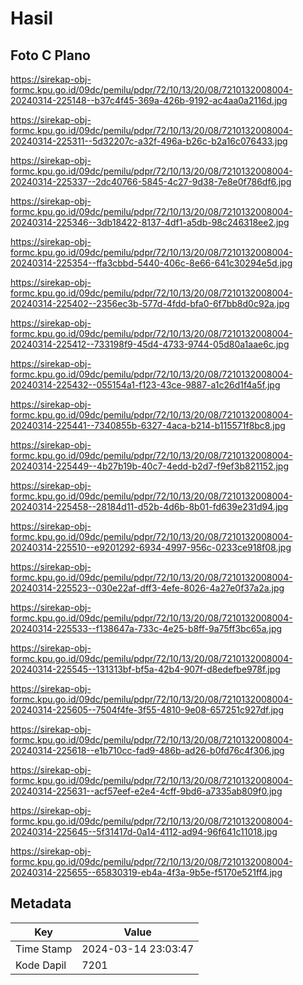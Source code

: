 # Hasil

## Foto C Plano

https://sirekap-obj-formc.kpu.go.id/09dc/pemilu/pdpr/72/10/13/20/08/7210132008004-20240314-225148--b37c4f45-369a-426b-9192-ac4aa0a2116d.jpg

https://sirekap-obj-formc.kpu.go.id/09dc/pemilu/pdpr/72/10/13/20/08/7210132008004-20240314-225311--5d32207c-a32f-496a-b26c-b2a16c076433.jpg

https://sirekap-obj-formc.kpu.go.id/09dc/pemilu/pdpr/72/10/13/20/08/7210132008004-20240314-225337--2dc40766-5845-4c27-9d38-7e8e0f786df6.jpg

https://sirekap-obj-formc.kpu.go.id/09dc/pemilu/pdpr/72/10/13/20/08/7210132008004-20240314-225346--3db18422-8137-4df1-a5db-98c246318ee2.jpg

https://sirekap-obj-formc.kpu.go.id/09dc/pemilu/pdpr/72/10/13/20/08/7210132008004-20240314-225354--ffa3cbbd-5440-406c-8e66-641c30294e5d.jpg

https://sirekap-obj-formc.kpu.go.id/09dc/pemilu/pdpr/72/10/13/20/08/7210132008004-20240314-225402--2356ec3b-577d-4fdd-bfa0-6f7bb8d0c92a.jpg

https://sirekap-obj-formc.kpu.go.id/09dc/pemilu/pdpr/72/10/13/20/08/7210132008004-20240314-225412--733198f9-45d4-4733-9744-05d80a1aae6c.jpg

https://sirekap-obj-formc.kpu.go.id/09dc/pemilu/pdpr/72/10/13/20/08/7210132008004-20240314-225432--055154a1-f123-43ce-9887-a1c26d1f4a5f.jpg

https://sirekap-obj-formc.kpu.go.id/09dc/pemilu/pdpr/72/10/13/20/08/7210132008004-20240314-225441--7340855b-6327-4aca-b214-b115571f8bc8.jpg

https://sirekap-obj-formc.kpu.go.id/09dc/pemilu/pdpr/72/10/13/20/08/7210132008004-20240314-225449--4b27b19b-40c7-4edd-b2d7-f9ef3b821152.jpg

https://sirekap-obj-formc.kpu.go.id/09dc/pemilu/pdpr/72/10/13/20/08/7210132008004-20240314-225458--28184d11-d52b-4d6b-8b01-fd639e231d94.jpg

https://sirekap-obj-formc.kpu.go.id/09dc/pemilu/pdpr/72/10/13/20/08/7210132008004-20240314-225510--e9201292-6934-4997-956c-0233ce918f08.jpg

https://sirekap-obj-formc.kpu.go.id/09dc/pemilu/pdpr/72/10/13/20/08/7210132008004-20240314-225523--030e22af-dff3-4efe-8026-4a27e0f37a2a.jpg

https://sirekap-obj-formc.kpu.go.id/09dc/pemilu/pdpr/72/10/13/20/08/7210132008004-20240314-225533--f138647a-733c-4e25-b8ff-9a75ff3bc65a.jpg

https://sirekap-obj-formc.kpu.go.id/09dc/pemilu/pdpr/72/10/13/20/08/7210132008004-20240314-225545--131313bf-bf5a-42b4-907f-d8edefbe978f.jpg

https://sirekap-obj-formc.kpu.go.id/09dc/pemilu/pdpr/72/10/13/20/08/7210132008004-20240314-225605--7504f4fe-3f55-4810-9e08-657251c927df.jpg

https://sirekap-obj-formc.kpu.go.id/09dc/pemilu/pdpr/72/10/13/20/08/7210132008004-20240314-225618--e1b710cc-fad9-486b-ad26-b0fd76c4f306.jpg

https://sirekap-obj-formc.kpu.go.id/09dc/pemilu/pdpr/72/10/13/20/08/7210132008004-20240314-225631--acf57eef-e2e4-4cff-9bd6-a7335ab809f0.jpg

https://sirekap-obj-formc.kpu.go.id/09dc/pemilu/pdpr/72/10/13/20/08/7210132008004-20240314-225645--5f31417d-0a14-4112-ad94-96f641c11018.jpg

https://sirekap-obj-formc.kpu.go.id/09dc/pemilu/pdpr/72/10/13/20/08/7210132008004-20240314-225655--65830319-eb4a-4f3a-9b5e-f5170e521ff4.jpg


## Metadata

| Key        | Value               |
| ---------- | ------------------- |
| Time Stamp | 2024-03-14 23:03:47 |
| Kode Dapil | 7201                |



